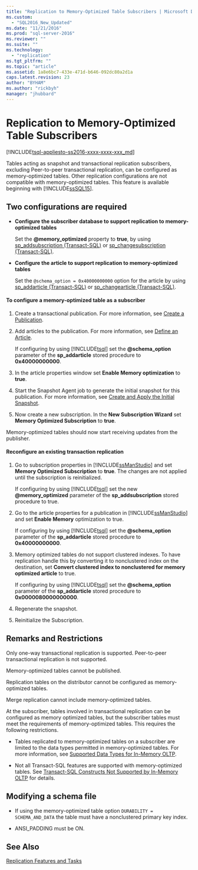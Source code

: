```yaml
---
title: "Replication to Memory-Optimized Table Subscribers | Microsoft Docs"
ms.custom: 
  - "SQL2016_New_Updated"
ms.date: "11/21/2016"
ms.prod: "sql-server-2016"
ms.reviewer: ""
ms.suite: ""
ms.technology: 
  - "replication"
ms.tgt_pltfrm: ""
ms.topic: "article"
ms.assetid: 1a8e6bc7-433e-471d-b646-092dc80a2d1a
caps.latest.revision: 23
author: "BYHAM"
ms.author: "rickbyh"
manager: "jhubbard"
---
```

# Replication to Memory-Optimized Table Subscribers
[!INCLUDE[tsql-appliesto-ss2016-xxxx-xxxx-xxx_md](../../includes/tsql-appliesto-ss2016-xxxx-xxxx-xxx-md.md)]

  Tables acting as snapshot and transactional replication subscribers, excluding Peer-to-peer transactional replication, can be configured as memory-optimized tables. Other replication configurations are not compatible with memory-optimized tables. This feature is available beginning with [!INCLUDE[ssSQL15](../../includes/sssql15-md.md)].  
  
## Two configurations are required  
  
-   **Configure the subscriber database to support replication to memory-optimized tables**  
  
     Set the **@memory_optimized** property  to **true**, by using [sp_addsubscription &#40;Transact-SQL&#41;](../../relational-databases/system-stored-procedures/sp-addsubscription-transact-sql.md) or [sp_changesubscription &#40;Transact-SQL&#41;](../../relational-databases/system-stored-procedures/sp-changesubscription-transact-sql.md).  
  
-   **Configure the article to support replication to memory-optimized tables**  
  
     Set the `@schema_option = 0x40000000000` option for the article by using [sp_addarticle &#40;Transact-SQL&#41;](../../relational-databases/system-stored-procedures/sp-addarticle-transact-sql.md) or [sp_changearticle &#40;Transact-SQL&#41;](../../relational-databases/system-stored-procedures/sp-changearticle-transact-sql.md).  
  
#### To configure a memory-optimized table as a subscriber  
  
1.  Create a transactional publication. For more information, see [Create a Publication](../../relational-databases/replication/publish/create-a-publication.md).  
  
2.  Add articles to the publication. For more information, see [Define an Article](../../relational-databases/replication/publish/define-an-article.md).  
  
     If configuring by using [!INCLUDE[tsql](../../includes/tsql-md.md)] set the **@schema_option** parameter of the **sp_addarticle** stored procedure to   
    **0x40000000000**.  
  
3.  In the article properties window set **Enable Memory optimization** to **true**.  
  
4.  Start the Snapshot Agent job to generate the initial snapshot for this publication. For more information, see [Create and Apply the Initial Snapshot](../../relational-databases/replication/create-and-apply-the-initial-snapshot.md).  
  
5.  Now create a new subscription. In the **New Subscription Wizard** set **Memory Optimized Subscription** to **true**.  
  
 Memory-optimized tables should now start receiving updates from the publisher.  
  
#### Reconfigure an existing transaction replication  
  
1.  Go to subscription properties in [!INCLUDE[ssManStudio](../../includes/ssmanstudio-md.md)] and set **Memory Optimized Subscription** to **true**. The changes are not applied until the subscription is reinitialized.  
  
     If configuring by using [!INCLUDE[tsql](../../includes/tsql-md.md)] set the new **@memory_optimized** parameter of the **sp_addsubscription** stored procedure to true.  
  
2.  Go to the article properties  for a publication in [!INCLUDE[ssManStudio](../../includes/ssmanstudio-md.md)] and set **Enable Memory** optimization to true.  
  
     If configuring by using [!INCLUDE[tsql](../../includes/tsql-md.md)] set the **@schema_option** parameter of the **sp_addarticle** stored procedure to   
    **0x40000000000**.  
  
3.  Memory optimized tables do not support clustered indexes. To have replication handle this by converting it to nonclustered index on the destination, set **Convert clustered index to nonclustered for memory optimized article** to true.  
  
     If configuring by using [!INCLUDE[tsql](../../includes/tsql-md.md)] set the **@schema_option** parameter of the **sp_addarticle** stored procedure to  **0x0000080000000000**.  
  
4.  Regenerate the snapshot.  
  
5.  Reinitialize the Subscription.  
  
## Remarks and Restrictions  
 Only one-way transactional replication is supported. Peer-to-peer transactional replication is not supported.  
  
 Memory-optimized tables cannot be published.  
  
 Replication tables on the distributor cannot be configured as memory-optimized tables.  
  
 Merge replication cannot include memory-optimized tables.  
  
 At the subscriber, tables involved in transactional replication can be configured as memory optimized tables, but the subscriber tables must meet the requirements of memory-optimized tables. This requires the following restrictions.  
 
-   Tables replicated to memory-optimized tables on a subscriber are limited to the data types permitted in memory-optimized tables. For more information, see [Supported Data Types for In-Memory OLTP](../../relational-databases/in-memory-oltp/supported-data-types-for-in-memory-oltp.md).  
  
-   Not all Transact-SQL features are supported with memory-optimized tables. See [Transact-SQL Constructs Not Supported by In-Memory OLTP](../../relational-databases/in-memory-oltp/transact-sql-constructs-not-supported-by-in-memory-oltp.md) for details.  
  
##  <a name="Schema"></a> Modifying a schema file  
  
-   If using the memory-optimized table option `DURABILITY = SCHEMA_AND_DATA` the table must have a nonclustered primary key index.  
  
-   ANSI_PADDING must be ON.  
  
## See Also  
 [Replication Features and Tasks](../../relational-databases/replication/replication-features-and-tasks.md)  
  
  
